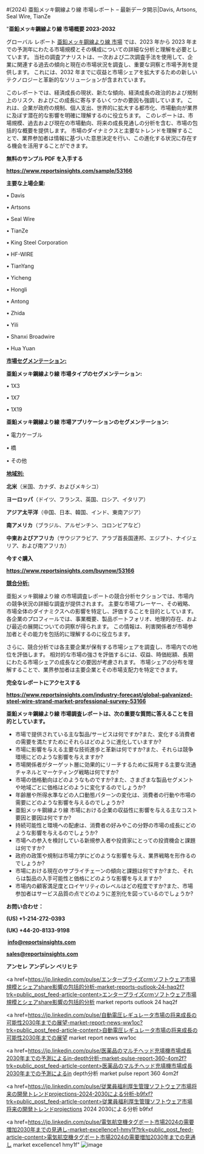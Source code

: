 #(2024) 亜鉛メッキ鋼線より線 市場レポート – 最新データ開示|Davis, Artsons, Seal Wire, TianZe

"<strong>亜鉛メッキ鋼線より線 市場概要 2023-2032</strong>

グローバル レポート <a href=https://www.reportsinsights.com/sample/53166>亜鉛メッキ鋼線より線 市場</a> では、2023 年から 2023 年までの予測年にわたる市場規模とその構成についての詳細な分析と理解を必要としています。 当社の調査アナリストは、一次および二次調査手法を使用して、企業に関連する過去の傾向と現在の市場状況を調査し、重要な洞察と市場予測を提供します。 これには、2032 年までに収益と市場シェアを拡大​​するための新しいテクノロジーと革新的なソリューションが含まれています。

このレポートでは、経済成長の現状、新たな傾向、経済成長の政治的および規制上のリスク、およびこの成長に寄与するいくつかの要因も強調しています。 これは、企業が政府の規制、個人支出、世界的に拡大する都市化、市場動向が業界に及ぼす潜在的な影響を明確に理解するのに役立ちます。 このレポートは、市場規模、過去および現在の市場動向、将来の成長見通しの分析を含む、市場の包括的な概要を提供します。 市場のダイナミクスと主要なトレンドを理解することで、業界参加者は情報に基づいた意思決定を行い、この進化する状況に存在する機会を活用することができます。

<strong><b>無料のサンプル PDF を入手する</b></strong>

<a href=https://www.reportsinsights.com/sample/53166><strong><u>https://www.reportsinsights.com/sample/53166</u></strong></a>

<strong>主要な上場企業:</strong>

• Davis

• Artsons

• Seal Wire

• TianZe

• King Steel Corporation

• HF-WIRE

• TianYang

• Yicheng

• Hongli

• Antong

• Zhida

• Yili

• Shanxi Broadwire

• Hua Yuan

<strong><u>市場セグメンテーション</u></strong><strong><u>:</u></strong>

<strong>亜鉛メッキ鋼線より線 市場タイプのセグメンテーション:</strong>

• 1X3

• 1X7

• 1X19

<strong>亜鉛メッキ鋼線より線 市場アプリケーションのセグメンテーション:</strong>

• 電力ケーブル

• 橋

• その他

<strong><u>地域別</u></strong><strong><u>:</u></strong>

<strong>北米</strong>（米国、カナダ、およびメキシコ）

<strong>ヨーロッパ</strong>（ドイツ、フランス、英国、ロシア、イタリア）

<strong>アジア太平洋</strong>（中国、日本、韓国、インド、東南アジア）

<strong>南アメリカ</strong>（ブラジル、アルゼンチン、コロンビアなど）

<strong>中東およびアフリカ</strong>（サウジアラビア、アラブ首長国連邦、エジプト、ナイジェリア、および南アフリカ）

<strong>今すぐ購入</strong>

<a href=https://www.reportsinsights.com/buynow/53166><strong><u>https://www.reportsinsights.com/buynow/53166</u></strong></a>

<strong><u>競合分析:</u></strong>

亜鉛メッキ鋼線より線 の市場調査レポートの競合分析セクションでは、市場内の競争状況の詳細な調査が提供されます。 主要な市場プレーヤー、その戦略、市場全体のダイナミクスへの影響を特定し、評価することを目的としています。 各企業のプロフィールでは、事業概要、製品ポートフォリオ、地理的存在、および最近の展開についての洞察が得られます。 この情報は、利害関係者が市場参加者とその能力を包括的に理解するのに役立ちます。

さらに、競合分析では各主要企業が保有する市場シェアを調査し、市場内での地位を評価します。 相対的な市場の強さを評価するには、収益、時価総額、長期にわたる市場シェアの成長などの要因が考慮されます。 市場シェアの分布を理解することで、業界参加者は主要企業とその市場支配力を特定できます。

<strong>完全なレポートにアクセスする</strong>

<a href=https://www.reportsinsights.com/industry-forecast/global-galvanized-steel-wire-strand-market-professional-survey-53166><strong><u><b>https://www.reportsinsights.com/industry-forecast/global-galvanized-steel-wire-strand-market-professional-survey-53166</b></u></strong></a>

<strong><b>亜鉛メッキ鋼線より線 市場調査レポートは、次の重要な質問に答えることを目的としています。</b></strong>
<ul>
  <li>市場で提供されている主な製品/サービスは何ですか?また、変化する消費者の需要を満たすためにそれらはどのように進化していますか?</li>
  <li>市場に影響を与える主要な技術進歩と革新は何ですか?また、それらは競争環境にどのような影響を与えますか?</li>
  <li>市場関係者がターゲット層に効果的にリーチするために採用する主要な流通チャネルとマーケティング戦略は何ですか?</li>
  <li>市場の価格動向はどのようなものですか?また、さまざまな製品セグメントや地域ごとに価格はどのように変化するのでしょうか?</li>
  <li>年齢層や所得水準などの人口動態パターンの変化は、消費者の行動や市場の需要にどのような影響を与えるのでしょうか?</li>
  <li>亜鉛メッキ鋼線より線 市場における企業の収益性に影響を与える主なコスト要因と要因は何ですか?</li>
  <li>持続可能性と環境への配慮は、消費者の好みやこの分野の市場の成長にどのような影響を与えるのでしょうか?</li>
  <li>市場への参入を検討している新規参入者や投資家にとっての投資機会と課題は何ですか?</li>
  <li>政府の政策や規制は市場力学にどのような影響を与え、業界戦略を形作るのでしょうか?</li>
  <li>市場における現在のサプライチェーンの傾向と課題は何ですか?また、それらは製品の入手可能性と価格にどのような影響を与えますか?</li>
  <li>市場内の顧客満足度とロイヤリティのレベルはどの程度ですか?また、市場参加者はサービス品質の点でどのように差別化を図っているのでしょうか?</li>
</ul>
<strong>お問い合わせ：</strong>

<strong>(US) +1-214-272-0393</strong>

<strong>(UK) +44-20-8133-9198</strong>

<strong> </strong><a href=info@reportsinsights.com><strong><u>info@reportsinsights.com</u></strong></a>

<a href=sales@reportsinsights.com><strong><u>sales@reportsinsights.com</u></strong></a>

<strong>アンセレ アンデレン ベリヒテ</strong>

<a href=https://jp.linkedin.com/pulse/エンタープライズcrmソフトウェア市場規模とシェアshare影響の包括的分析-market-reports-outlook-24-haq2f?trk=public_post_feed-article-content>エンタープライズcrmソフトウェア市場規模とシェアshare影響の包括的分析 market reports outlook 24 haq2f</a>

<a href=https://jp.linkedin.com/pulse/自動電圧レギュレータ市場の将来成長の可能性2030年までの展望-market-report-news-ww1oc?trk=public_post_feed-article-content>自動電圧レギュレータ市場の将来成長の可能性2030年までの展望 market report news ww1oc</a>

<a href=https://jp.linkedin.com/pulse/医薬品のマルチヘッド充填機市場成長2030年までの予測によるin-depth分析-market-pulse-report-360-4om2f?trk=public_post_feed-article-content>医薬品のマルチヘッド充填機市場成長2030年までの予測によるin depth分析 market pulse report 360 4om2f</a>

<a href=https://jp.linkedin.com/pulse/従業員福利厚生管理ソフトウェア市場将来の開発トレンドprojections-2024-2030による分析-b9fxf?trk=public_post_feed-article-content>従業員福利厚生管理ソフトウェア市場将来の開発トレンドprojections 2024 2030による分析 b9fxf</a>

<a href=https://jp.linkedin.com/pulse/電気航空機タグボート市場2024の需要増加2030年までの見通し-market-excellence1-hmy1f?trk=public_post_feed-article-content>電気航空機タグボート市場2024の需要増加2030年までの見通し market excellence1 hmy1f</a>"
![image](https://github.com/aakesh123242/RIMarket/assets/158431203/a86c8bfc-ad9e-431e-99d5-a81cdd43d350)
